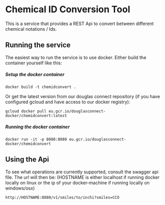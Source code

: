 Chemical ID Conversion Tool
==========================

This is a service that provides a REST Api to convert
between different chemical notations / Ids.

Running the service
-------------------

The easiest way to run the service is to use docker. Either
build the container yourself like this:

##### Setup the docker container

```
docker build -t chemidconvert .
```

Or get the latest version from our douglas connect repository
(if you have configured gcloud and have access to our docker
registry):

```
gcloud docker pull eu.gcr.io/douglasconnect-docker/chemidconvert:latest
```

##### Running the docker container

```
docker run -it -p 8080:8080 eu.gcr.io/douglasconnect-docker/chemidconvert
```

Using the Api
-------------

To see what operations are currently supported, consult the swagger api file.
The url will then be: (HOSTNAME is either localhost if running docker locally
on linux or the ip of your docker-machine if running locally on windows/osx)

```
http://HOSTNAME:8080/v1/smiles/to/inchi?smiles=CCO
```

